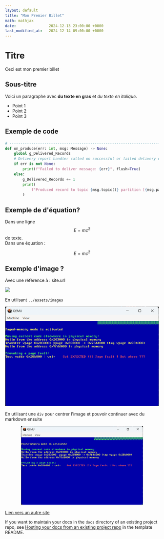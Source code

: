 ```yaml
---
layout: default
title: "Mon Premier Billet"
math: mathjax
date:               2024-12-13 23:00:00 +0000
last_modified_at:   2024-12-14 09:00:00 +0000
---
```


# Titre 

Ceci est mon premier billet 

## Sous-titre

Voici un paragraphe avec **du texte en gras** et *du texte en italique*.

- Point 1
- Point 2
- Point 3

## Exemple de code

```python
# -----------------------------------------------------------------------------
def on_produce(err: int, msg: Message) -> None:
    global g_Delivered_Records
    # Delivery report handler called on successful or failed delivery of message
    if err is not None:
        print(f"Failed to deliver message: {err}", flush=True)
    else:
        g_Delivered_Records += 1
        print(
            f"Produced record to topic {msg.topic()} partition [{msg.partition()}] @ offset {msg.offset()}", flush=True
        )

```

## Exemple de d'équation?
Dans une ligne $$E=mc^2$$ de texte.      
Dans une équation :    

$$ E = mc^2 $$



## Exemple d'image ?
Avec une référence à : site.url

![]({{site.url}}/assets/images/img01.png)

En utilisant `../assets/images`

![](../assets/images/img02.png)


En utilisant une `div` pour centrer l'image et pouvoir continuer avec du markdown ensuite

<div align="center">
<img src="../assets/images/img02.png" alt="Zoubida" width="400"/>
</div>

[Lien vers un autre site](https://example.com)  

If you want to maintain your docs in the `docs` directory of an existing project repo, see [Hosting your docs from an existing project repo](https://github.com/just-the-docs/just-the-docs-template/blob/main/README.md#hosting-your-docs-from-an-existing-project-repo) in the template README.


 

